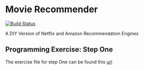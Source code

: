 # Movie Recommender

[![Build Status](https://travis-ci.com/kalsmic/MovieRecommender.svg?branch=master)](https://travis-ci.com/kalsmic/MovieRecommender)

A DIY Version of Netflix and Amazon Recommendation Engines

## Programming Exercise: Step One

The exercise file for step One can be found
this [url](https://d3c33hcgiwev3.cloudfront.net/_8a696bf590991573f964a819a5446746_Programming-Exercise---Step-One.pdf?Expires=1622764800&Signature=CUpC7CCsQ1ZDVCCegonTRwzPL0a1QHF3oIeuCTEI1HSX3Bf4fKNKrrGNdTNrrsKobi5JM7CPwtxAP-Ihw-AxLHVN00B-MEODRXf5x3FL6n~2KIZNzhc9D48spYmm6KUTACH86RntptXuRWS1AwwnWa2TVwHEn~b3xNyEivRmYR0_&Key-Pair-Id=APKAJLTNE6QMUY6HBC5A)
  
